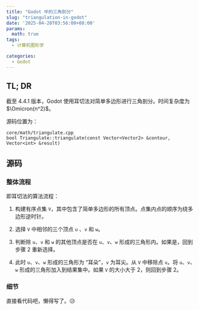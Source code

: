 ```yaml
---
title: "Godot 中的三角剖分"
slug: "triangulation-in-godot"
date: '2025-04-28T03:56:00+08:00'
params:
  math: true
tags:
  - 计算机图形学

categories:
  - Godot
---
```




## TL; DR

截至 4.4.1 版本，Godot 使用耳切法对简单多边形进行三角剖分。时间复杂度为 $\Omicron(n^2)$。

源码位置为：

```shell
core/math/triangulate.cpp
bool Triangulate::triangulate(const Vector<Vector2> &contour, Vector<int> &result)
```



## 源码

### 整体流程

即耳切法的算法流程：

1. 构建有序点集 `V`，其中包含了简单多边形的所有顶点。点集内点的顺序为绕多边形逆时针。

2. 选择 `V` 中相邻的三个顶点 `u` 、`v` 和 `w`。

3. 判断除 `u`、`v` 和 `w` 的其他顶点是否在 `u`、`v`、`w` 形成的三角形内。如果是，回到步骤 2 重新选择。
4. 此时 `u`、`v`、`w` 形成的三角形为 “耳朵”，`v` 为耳尖。从 `V` 中移除点 `v`。将 `u`、`v`、`w` 形成的三角形加入到结果集中。如果 `V` 的大小大于 2，则回到步骤 2。



### 细节

直接看代码吧，懒得写了。😥
